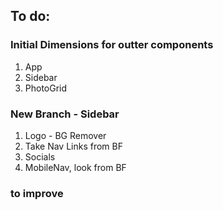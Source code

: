## To do:

### Initial Dimensions for outter components

1. App
2. Sidebar
3. PhotoGrid

### New Branch - Sidebar

1. Logo - BG Remover
2. Take Nav Links from BF
3. Socials
4. MobileNav, look from BF

### to improve
